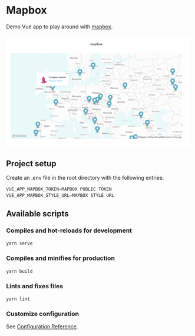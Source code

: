 # Mapbox

Demo Vue app to play around with [mapbox](https://www.mapbox.com/).

<img src="./src/assets/Screenshot.png" alt="screenshot" width="500"/>

## Project setup

Create an .env file in the root directory with the following entries:

```javascript
VUE_APP_MAPBOX_TOKEN=MAPBOX PUBLIC TOKEN
VUE_APP_MAPBOX_STYLE_URL=MAPBOX STYLE URL
```

## Available scripts

### Compiles and hot-reloads for development

```
yarn serve
```

### Compiles and minifies for production

```
yarn build
```

### Lints and fixes files

```
yarn lint
```

### Customize configuration

See [Configuration Reference](https://cli.vuejs.org/config/).
